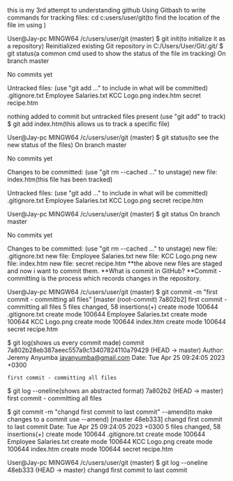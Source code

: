 this is my 3rd attempt to understanding github 
Using Gitbash to write commands for tracking files:
 cd c:users/user/git(to find the location of the file im using )

User@Jay-pc MINGW64 /c/users/user/git (master)
$ git init(to initialize it as a repository)
Reinitialized existing Git repository in C:/Users/User/Git/.git/
$ git status(a common cmd used to show the status of the file im tracking)
On branch master

No commits yet

Untracked files:
  (use "git add <file>..." to include in what will be committed)
        .gitignore.txt
        Employee Salaries.txt
        KCC Logo.png
        index.htm
        secret recipe.htm

nothing added to commit but untracked files present (use "git add" to track)
$ git add index.htm(this allows us to track a specific file)

User@Jay-pc MINGW64 /c/users/user/git (master)
$ git status(to see the new status of the files)
On branch master

No commits yet

Changes to be committed:
  (use "git rm --cached <file>..." to unstage)
        new file:   index.htm(this file has been tracked)

Untracked files:
  (use "git add <file>..." to include in what will be committed)
        .gitignore.txt
        Employee Salaries.txt
        KCC Logo.png
        secret recipe.htm

User@Jay-pc MINGW64 /c/users/user/git (master)
$ git status
On branch master

No commits yet

Changes to be committed:
  (use "git rm --cached <file>..." to unstage)
        new file:   .gitignore.txt
        new file:   Employee Salaries.txt
        new file:   KCC Logo.png
        new file:   index.htm
        new file:   secret recipe.htm
**the above new files are staged and now i want to commit them.
**What is commit in GitHub?
**Commit - committing is the process which records changes in the repository. 

User@Jay-pc MINGW64 /c/users/user/git (master)
$ git commit -m "first commit - committing all files"
[master (root-commit) 7a802b2] first commit - committing all files
 5 files changed, 58 insertions(+)
 create mode 100644 .gitignore.txt
 create mode 100644 Employee Salaries.txt
 create mode 100644 KCC Logo.png
 create mode 100644 index.htm
 create mode 100644 secret recipe.htm

$ git log(shows us every commit made)
commit 7a802b28eb387aeec557a9c13407824110a79429 (HEAD -> master)
Author: Jeremy Anyumba <jayanyumba@gmail.com>
Date:   Tue Apr 25 09:24:05 2023 +0300

    first commit - committing all files
$ git log --oneline(shows an abstracted format)
7a802b2 (HEAD -> master) first commit - committing all files

 $ git commit -m "changd first commit to last commit" --amend(to make changes to a commit use --amend)
[master 48eb333] changd first commit to last commit
 Date: Tue Apr 25 09:24:05 2023 +0300
 5 files changed, 58 insertions(+)
 create mode 100644 .gitignore.txt
 create mode 100644 Employee Salaries.txt
 create mode 100644 KCC Logo.png
 create mode 100644 index.htm
 create mode 100644 secret recipe.htm

User@Jay-pc MINGW64 /c/users/user/git (master)
$ git log --oneline
48eb333 (HEAD -> master) changd first commit to last commit

